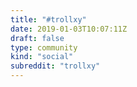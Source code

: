 ```yaml
---
title: "#trollxy"
date: 2019-01-03T10:07:11Z
draft: false
type: community
kind: "social"
subreddit: "trollxy"
---
```

